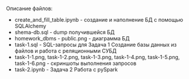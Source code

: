 Описание файлов:
  * create_and_fill_table.ipynb - создание и наполнение БД с помощью SQLAlchemy
  * shema-db.sql - dump получившейся БД
  * homework_dbms - public.png - диаграмма БД
  * task-1.sql - SQL-запросы для Задача 1 Создание базы данных из файлов и работа с реляционными СУБД
  * task-1-1.png, task-1-2.png, task-1-3.png, task-1-4.png, task-1-5.png, task-1-6.png - скриншоты выполнения запросов
  * task-2.ipynb - Задача 2 Работа с pySpark